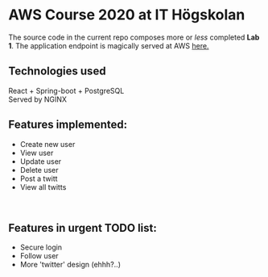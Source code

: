 # AWS Course 2020 at IT Högskolan


The source code in the current repo composes more or *less* completed **Lab 1**. The application endpoint is magically served at AWS [here.](http://ec2-13-53-32-253.eu-north-1.compute.amazonaws.com/)
<br>
## Technologies used
React + Spring-boot + PostgreSQL
<br>
Served by NGINX
<br>

## Features implemented:
* Create new user
* View user
* Update user
* Delete user
* Post a twitt
* View all twitts
<br>

## Features in urgent TODO list:
 * Secure login
 * Follow user
 * More 'twitter' design (ehhh?..)
